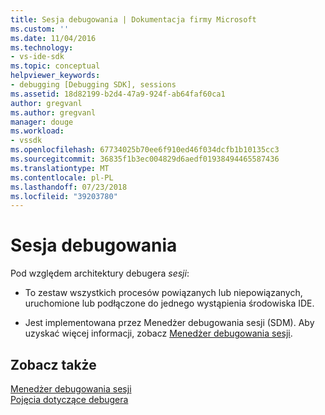 ```yaml
---
title: Sesja debugowania | Dokumentacja firmy Microsoft
ms.custom: ''
ms.date: 11/04/2016
ms.technology:
- vs-ide-sdk
ms.topic: conceptual
helpviewer_keywords:
- debugging [Debugging SDK], sessions
ms.assetid: 18d82199-b2d4-47a9-924f-ab64faf60ca1
author: gregvanl
ms.author: gregvanl
manager: douge
ms.workload:
- vssdk
ms.openlocfilehash: 67734025b70ee6f910ed46f034dcfb1b10135cc3
ms.sourcegitcommit: 36835f1b3ec004829d6aedf01938494465587436
ms.translationtype: MT
ms.contentlocale: pl-PL
ms.lasthandoff: 07/23/2018
ms.locfileid: "39203780"
---
```

# <a name="debug-session"></a>Sesja debugowania
Pod względem architektury debugera *sesji*:  
  
-   To zestaw wszystkich procesów powiązanych lub niepowiązanych, uruchomione lub podłączone do jednego wystąpienia środowiska IDE.  
  
-   Jest implementowana przez Menedżer debugowania sesji (SDM). Aby uzyskać więcej informacji, zobacz [Menedżer debugowania sesji](../../extensibility/debugger/session-debug-manager.md).  
  
## <a name="see-also"></a>Zobacz także  
 [Menedżer debugowania sesji](../../extensibility/debugger/session-debug-manager.md)   
 [Pojęcia dotyczące debugera](../../extensibility/debugger/debugger-concepts.md)